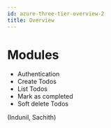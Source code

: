 ```yaml
---
id: azure-three-tier-overview-2
title: Overview
---
```


# Modules

- Authentication
- Create Todos
- List Todos
- Mark as completed
- Soft delete Todos

(Indunil, Sachith)